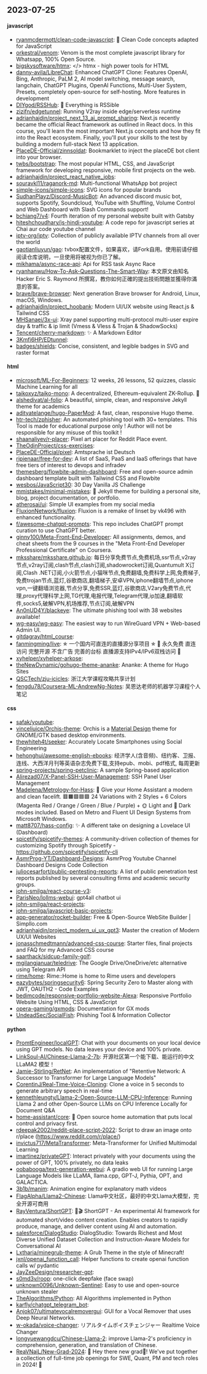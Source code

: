 ## 2023-07-25

#### javascript
* [ryanmcdermott/clean-code-javascript](https://github.com/ryanmcdermott/clean-code-javascript): 🛁 Clean Code concepts adapted for JavaScript
* [orkestral/venom](https://github.com/orkestral/venom): Venom is the most complete javascript library for Whatsapp, 100% Open Source.
* [bigskysoftware/htmx](https://github.com/bigskysoftware/htmx): </> htmx - high power tools for HTML
* [danny-avila/LibreChat](https://github.com/danny-avila/LibreChat): Enhanced ChatGPT Clone: Features OpenAI, Bing, Anthropic, PaLM 2, AI model switching, message search, langchain, ChatGPT Plugins, OpenAI Functions, Multi-User System, Presets, completely open-source for self-hosting. More features in development
* [DIYgod/RSSHub](https://github.com/DIYgod/RSSHub): 🍰 Everything is RSSible
* [zizifn/edgetunnel](https://github.com/zizifn/edgetunnel): Running V2ray inside edge/serverless runtime
* [adrianhajdin/project_next_13_ai_prompt_sharing](https://github.com/adrianhajdin/project_next_13_ai_prompt_sharing): Next.js recently became the official React framework as outlined in React docs. In this course, you'll learn the most important Next.js concepts and how they fit into the React ecosystem. Finally, you'll put your skills to the test by building a modern full-stack Next 13 application.
* [PlaceDE-Official/zinnsoldat](https://github.com/PlaceDE-Official/zinnsoldat): Bookmarklet to inject the placeDE bot client into your browser.
* [twbs/bootstrap](https://github.com/twbs/bootstrap): The most popular HTML, CSS, and JavaScript framework for developing responsive, mobile first projects on the web.
* [adrianhajdin/project_react_native_jobs](https://github.com/adrianhajdin/project_react_native_jobs): 
* [souravkl11/raganork-md](https://github.com/souravkl11/raganork-md): Multi-functional WhatsApp bot project
* [simple-icons/simple-icons](https://github.com/simple-icons/simple-icons): SVG icons for popular brands
* [SudhanPlayz/Discord-MusicBot](https://github.com/SudhanPlayz/Discord-MusicBot): An advanced discord music bot, supports Spotify, Soundcloud, YouTube with Shuffling, Volume Control and Web Dashboard with Slash Commands support!
* [bchiang7/v4](https://github.com/bchiang7/v4): Fourth iteration of my personal website built with Gatsby
* [hiteshchoudhary/js-hindi-youtube](https://github.com/hiteshchoudhary/js-hindi-youtube): A code repo for javascript series at Chai aur code youtube channel
* [iptv-org/iptv](https://github.com/iptv-org/iptv): Collection of publicly available IPTV channels from all over the world
* [gaotianliuyun/gao](https://github.com/gaotianliuyun/gao): tvbox配置文件，如果喜欢，请Fork自用。使用前请仔细阅读仓库说明，一旦使用将被视为你已了解。
* [mikhama/async-race-api](https://github.com/mikhama/async-race-api): Api for RSS task Async Race
* [ryanhanwu/How-To-Ask-Questions-The-Smart-Way](https://github.com/ryanhanwu/How-To-Ask-Questions-The-Smart-Way): 本文原文由知名 Hacker Eric S. Raymond 所撰寫，教你如何正確的提出技術問題並獲得你滿意的答案。
* [brave/brave-browser](https://github.com/brave/brave-browser): Next generation Brave browser for Android, Linux, macOS, Windows.
* [adrianhajdin/project_hoobank](https://github.com/adrianhajdin/project_hoobank): Modern UI/UX website using React.js & Tailwind CSS
* [MHSanaei/3x-ui](https://github.com/MHSanaei/3x-ui): Xray panel supporting multi-protocol multi-user expire day & traffic & ip limit (Vmess & Vless & Trojan & ShadowSocks)
* [Tencent/cherry-markdown](https://github.com/Tencent/cherry-markdown): ✨ A Markdown Editor
* [3Kmfi6HP/EDtunnel](https://github.com/3Kmfi6HP/EDtunnel): 
* [badges/shields](https://github.com/badges/shields): Concise, consistent, and legible badges in SVG and raster format

#### html
* [microsoft/ML-For-Beginners](https://github.com/microsoft/ML-For-Beginners): 12 weeks, 26 lessons, 52 quizzes, classic Machine Learning for all
* [taikoxyz/taiko-mono](https://github.com/taikoxyz/taiko-mono): A decentralized, Ethereum-equivalent ZK-Rollup. 🥁
* [alshedivat/al-folio](https://github.com/alshedivat/al-folio): A beautiful, simple, clean, and responsive Jekyll theme for academics
* [adityatelange/hugo-PaperMod](https://github.com/adityatelange/hugo-PaperMod): A fast, clean, responsive Hugo theme.
* [htr-tech/zphisher](https://github.com/htr-tech/zphisher): An automated phishing tool with 30+ templates. This Tool is made for educational purpose only ! Author will not be responsible for any misuse of this toolkit !
* [shaanaliyev/r-placer](https://github.com/shaanaliyev/r-placer): Pixel art placer for Reddit Place event.
* [TheOdinProject/css-exercises](https://github.com/TheOdinProject/css-exercises): 
* [PlaceDE-Official/pixel](https://github.com/PlaceDE-Official/pixel): Amtsprache ist Deutsch
* [ripienaar/free-for-dev](https://github.com/ripienaar/free-for-dev): A list of SaaS, PaaS and IaaS offerings that have free tiers of interest to devops and infradev
* [themesberg/flowbite-admin-dashboard](https://github.com/themesberg/flowbite-admin-dashboard): Free and open-source admin dashboard template built with Tailwind CSS and Flowbite
* [wesbos/JavaScript30](https://github.com/wesbos/JavaScript30): 30 Day Vanilla JS Challenge
* [mmistakes/minimal-mistakes](https://github.com/mmistakes/minimal-mistakes): 📐 Jekyll theme for building a personal site, blog, project documentation, or portfolio.
* [atherosai/ui](https://github.com/atherosai/ui): Simple UI examples from my social media
* [FluxionNetwork/fluxion](https://github.com/FluxionNetwork/fluxion): Fluxion is a remake of linset by vk496 with enhanced functionality.
* [f/awesome-chatgpt-prompts](https://github.com/f/awesome-chatgpt-prompts): This repo includes ChatGPT prompt curation to use ChatGPT better.
* [ginny100/Meta-Front-End-Developer](https://github.com/ginny100/Meta-Front-End-Developer): All assignments, demos, and cheat sheets from the 9 courses in the "Meta Front-End Developer Professional Certificate" on Coursera.
* [mksshare/mksshare.github.io](https://github.com/mksshare/mksshare.github.io): 每日分享免费节点,免费机场,ssr节点,v2ray节点,v2ray订阅,clash节点,clash订阅,shadowrocket订阅,Quantumult X订阅,Clash .NET订阅,小火箭节点,小猫咪节点,免费翻墙,免费科学上网,免费梯子,免费trojan节点,蓝灯,谷歌商店,翻墙梯子,安卓VPN,iphone翻墙节点,iphone vpn,一键翻墙浏览器,节点分享,免费SSR,蓝灯,谷歌商店,V2ary免费节点,代理,proxy代理科学上网,TG代理,电报代理,Telegram代理,ip加速,翻墙软件,socks5,破解VPN,机场推荐,节点订阅,破解VPN
* [An0nUD4Y/blackeye](https://github.com/An0nUD4Y/blackeye): The ultimate phishing tool with 38 websites available!
* [wg-easy/wg-easy](https://github.com/wg-easy/wg-easy): The easiest way to run WireGuard VPN + Web-based Admin UI.
* [gitdagray/html_course](https://github.com/gitdagray/html_course): 
* [fanmingming/live](https://github.com/fanmingming/live): ✯ 一个国内可直连的直播源分享项目 ✯ 🔕 永久免费 直连访问 完整开源 不含广告 完善的台标 直播源支持IPv4/IPv6双栈访问 🔕
* [xyhelper/xyhelper-arkose](https://github.com/xyhelper/xyhelper-arkose): 
* [theNewDynamic/gohugo-theme-ananke](https://github.com/theNewDynamic/gohugo-theme-ananke): Ananke: A theme for Hugo Sites
* [QSCTech/zju-icicles](https://github.com/QSCTech/zju-icicles): 浙江大学课程攻略共享计划
* [fengdu78/Coursera-ML-AndrewNg-Notes](https://github.com/fengdu78/Coursera-ML-AndrewNg-Notes): 吴恩达老师的机器学习课程个人笔记

#### css
* [safak/youtube](https://github.com/safak/youtube): 
* [vinceliuice/Orchis-theme](https://github.com/vinceliuice/Orchis-theme): Orchis is a [Material Design](https://material.io) theme for GNOME/GTK based desktop environments.
* [thewhiteh4t/seeker](https://github.com/thewhiteh4t/seeker): Accurately Locate Smartphones using Social Engineering
* [hehonghui/awesome-english-ebooks](https://github.com/hehonghui/awesome-english-ebooks): 经济学人(含音频)、纽约客、卫报、连线、大西洋月刊等英语杂志免费下载,支持epub、mobi、pdf格式, 每周更新
* [spring-projects/spring-petclinic](https://github.com/spring-projects/spring-petclinic): A sample Spring-based application
* [Alirezad07/X-Panel-SSH-User-Management](https://github.com/Alirezad07/X-Panel-SSH-User-Management): SSH Panel User Management
* [Madelena/Metrology-for-Hass](https://github.com/Madelena/Metrology-for-Hass): 🎨 Give your Home Assistant a modern and clean facelift. 🟥🟧🟩🟦🟪 24 Variations with 2 Styles + 6 Colors (Magenta Red / Orange / Green / Blue / Purple) + 🌞 Light and 🌚 Dark modes included. Based on Metro and Fluent UI Design Systems from Microsoft Windows.
* [matt8707/hass-config](https://github.com/matt8707/hass-config): ✨ A different take on designing a Lovelace UI (Dashboard)
* [spicetify/spicetify-themes](https://github.com/spicetify/spicetify-themes): A community-driven collection of themes for customizing Spotify through Spicetify - https://github.com/spicetify/spicetify-cli
* [AsmrProg-YT/Dashboard-Designs](https://github.com/AsmrProg-YT/Dashboard-Designs): AsmrProg Youtube Channel Dashboard Designs Code Collection
* [juliocesarfort/public-pentesting-reports](https://github.com/juliocesarfort/public-pentesting-reports): A list of public penetration test reports published by several consulting firms and academic security groups.
* [john-smilga/react-course-v3](https://github.com/john-smilga/react-course-v3): 
* [ParisNeo/lollms-webui](https://github.com/ParisNeo/lollms-webui): gpt4all chatbot ui
* [john-smilga/react-projects](https://github.com/john-smilga/react-projects): 
* [john-smilga/javascript-basic-projects](https://github.com/john-smilga/javascript-basic-projects): 
* [app-generator/rocket-builder](https://github.com/app-generator/rocket-builder): Free & Open-Source WebSite Builder | Simpllo.com
* [adrianhajdin/project_modern_ui_ux_gpt3](https://github.com/adrianhajdin/project_modern_ui_ux_gpt3): Master the creation of Modern UX/UI Websites
* [jonasschmedtmann/advanced-css-course](https://github.com/jonasschmedtmann/advanced-css-course): Starter files, final projects and FAQ for my Advanced CSS course
* [saarthack/sidcup-family-golf](https://github.com/saarthack/sidcup-family-golf): 
* [mgilangjanuar/teledrive](https://github.com/mgilangjanuar/teledrive): The Google Drive/OneDrive/etc alternative using Telegram API
* [rime/home](https://github.com/rime/home): Rime::Home is home to Rime users and developers
* [eazybytes/springsecurity6](https://github.com/eazybytes/springsecurity6): Spring Security Zero to Master along with JWT, OAUTH2 - Code Examples
* [bedimcode/responsive-portfolio-website-Alexa](https://github.com/bedimcode/responsive-portfolio-website-Alexa): Responsive Portfolio Website Using HTML, CSS & JavaScript
* [opera-gaming/gxmods](https://github.com/opera-gaming/gxmods): Documentation for GX mods
* [UndeadSec/SocialFish](https://github.com/UndeadSec/SocialFish): Phishing Tool & Information Collector

#### python
* [PromtEngineer/localGPT](https://github.com/PromtEngineer/localGPT): Chat with your documents on your local device using GPT models. No data leaves your device and 100% private.
* [LinkSoul-AI/Chinese-Llama-2-7b](https://github.com/LinkSoul-AI/Chinese-Llama-2-7b): 开源社区第一个能下载、能运行的中文 LLaMA2 模型！
* [Jamie-Stirling/RetNet](https://github.com/Jamie-Stirling/RetNet): An implementation of "Retentive Network: A Successor to Transformer for Large Language Models"
* [CorentinJ/Real-Time-Voice-Cloning](https://github.com/CorentinJ/Real-Time-Voice-Cloning): Clone a voice in 5 seconds to generate arbitrary speech in real-time
* [kennethleungty/Llama-2-Open-Source-LLM-CPU-Inference](https://github.com/kennethleungty/Llama-2-Open-Source-LLM-CPU-Inference): Running Llama 2 and other Open-Source LLMs on CPU Inference Locally for Document Q&A
* [home-assistant/core](https://github.com/home-assistant/core): 🏡 Open source home automation that puts local control and privacy first.
* [rdeepak2002/reddit-place-script-2022](https://github.com/rdeepak2002/reddit-place-script-2022): Script to draw an image onto r/place (https://www.reddit.com/r/place/)
* [invictus717/MetaTransformer](https://github.com/invictus717/MetaTransformer): Meta-Transformer for Unified Multimodal Learning
* [imartinez/privateGPT](https://github.com/imartinez/privateGPT): Interact privately with your documents using the power of GPT, 100% privately, no data leaks
* [oobabooga/text-generation-webui](https://github.com/oobabooga/text-generation-webui): A gradio web UI for running Large Language Models like LLaMA, llama.cpp, GPT-J, Pythia, OPT, and GALACTICA.
* [3b1b/manim](https://github.com/3b1b/manim): Animation engine for explanatory math videos
* [FlagAlpha/Llama2-Chinese](https://github.com/FlagAlpha/Llama2-Chinese): Llama中文社区，最好的中文Llama大模型，完全开源可商用
* [RayVentura/ShortGPT](https://github.com/RayVentura/ShortGPT): 🚀🎬 ShortGPT - An experimental AI framework for automated short/video content creation. Enables creators to rapidly produce, manage, and deliver content using AI and automation.
* [salesforce/DialogStudio](https://github.com/salesforce/DialogStudio): DialogStudio: Towards Richest and Most Diverse Unified Dataset Collection and Instruction-Aware Models for Conversational AI
* [Lxtharia/minegrub-theme](https://github.com/Lxtharia/minegrub-theme): A Grub Theme in the style of Minecraft!
* [jxnl/openai_function_call](https://github.com/jxnl/openai_function_call): Helper functions to create openai function calls w/ pydantic
* [JayZeeDesign/researcher-gpt](https://github.com/JayZeeDesign/researcher-gpt): 
* [s0md3v/roop](https://github.com/s0md3v/roop): one-click deepfake (face swap)
* [unknown0096/Unknown-Sentinel](https://github.com/unknown0096/Unknown-Sentinel): Easy to use and open-source unknown stealer
* [TheAlgorithms/Python](https://github.com/TheAlgorithms/Python): All Algorithms implemented in Python
* [karfly/chatgpt_telegram_bot](https://github.com/karfly/chatgpt_telegram_bot): 
* [Anjok07/ultimatevocalremovergui](https://github.com/Anjok07/ultimatevocalremovergui): GUI for a Vocal Remover that uses Deep Neural Networks.
* [w-okada/voice-changer](https://github.com/w-okada/voice-changer): リアルタイムボイスチェンジャー Realtime Voice Changer
* [longyuewangdcu/Chinese-Llama-2](https://github.com/longyuewangdcu/Chinese-Llama-2): improve Llama-2's proficiency in comprehension, generation, and translation of Chinese.
* [ReaVNaiL/New-Grad-2024](https://github.com/ReaVNaiL/New-Grad-2024): 👋 Hey there new grad🎉! We've put together a collection of full-time job openings for SWE, Quant, PM and tech roles in 2024! 🚀
